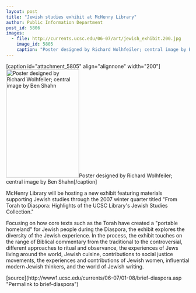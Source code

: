 ```yaml
---
layout: post
title: "Jewish studies exhibit at McHenry Library"
author: Public Information Department
post_id: 5806
images:
  - file: http://currents.ucsc.edu/06-07/art/jewish_exhibit.200.jpg
    image_id: 5805
    caption: "Poster designed by Richard Wolhfeiler; central image by Ben Shahn"
---
```


[caption id="attachment_5805" align="alignnone" width="200"]<a href="http://localhost/mysite/wp-content/uploads/2007/01/jewish_exhibit.200.jpg"><img class="size-full wp-image-5805" src="http://localhost/mysite/wp-content/uploads/2007/01/jewish_exhibit.200.jpg" alt="Poster designed by Richard Wolhfeiler; central image by Ben Shahn" width="200" height="296" /></a>Poster designed by Richard Wolhfeiler; central image by Ben Shahn[/caption]
<a name="content" id="content"></a>
<p>
  McHenry Library will be hosting a new exhibit featuring materials supporting Jewish studies through the 2007 winter quarter titled "From Torah to Diaspora: Highlights of the UCSC Library's Jewish Studies Collection."
</p>
<p>
  Focusing on how core texts such as the Torah have created a "portable homeland" for Jewish people during the Diaspora, the exhibit explores the diversity of the Jewish experience. In the process, the exhibit touches on the range of Biblical commentary from the traditional to the controversial, different approaches to ritual and observance, the experiences of Jews living around the world, Jewish cuisine, contributions to social justice movements, the experiences and contributions of Jewish women, influential modern Jewish thinkers, and the world of Jewish writing.
</p>
[source](http://www1.ucsc.edu/currents/06-07/01-08/brief-diaspora.asp "Permalink to brief-diaspora")
